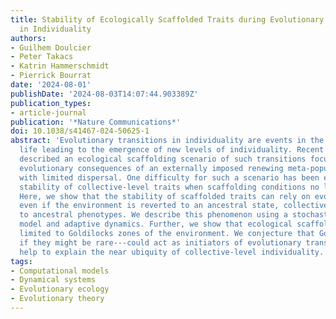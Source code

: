 ```yaml
---
title: Stability of Ecologically Scaffolded Traits during Evolutionary Transitions
  in Individuality
authors:
- Guilhem Doulcier
- Peter Takacs
- Katrin Hammerschmidt
- Pierrick Bourrat
date: '2024-08-01'
publishDate: '2024-08-03T14:07:44.903389Z'
publication_types:
- article-journal
publication: '*Nature Communications*'
doi: 10.1038/s41467-024-50625-1
abstract: 'Evolutionary transitions in individuality are events in the history of
  life leading to the emergence of new levels of individuality. Recent studies have
  described an ecological scaffolding scenario of such transitions focused on the
  evolutionary consequences of an externally imposed renewing meta-population structure
  with limited dispersal. One difficulty for such a scenario has been explaining the
  stability of collective-level traits when scaffolding conditions no longer apply.
  Here, we show that the stability of scaffolded traits can rely on evolutionary hysteresis:
  even if the environment is reverted to an ancestral state, collectives do not return
  to ancestral phenotypes. We describe this phenomenon using a stochastic meta-population
  model and adaptive dynamics. Further, we show that ecological scaffolding may be
  limited to Goldilocks zones of the environment. We conjecture that Goldilocks zones---even
  if they might be rare---could act as initiators of evolutionary transitions and
  help to explain the near ubiquity of collective-level individuality.'
tags:
- Computational models
- Dynamical systems
- Evolutionary ecology
- Evolutionary theory
---
```


